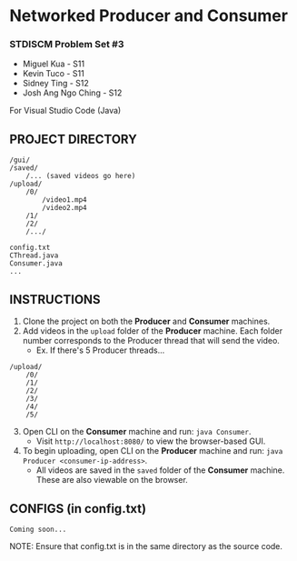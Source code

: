 # Networked Producer and Consumer

### STDISCM Problem Set #3
- Miguel Kua - S11
- Kevin Tuco - S11
- Sidney Ting - S12
- Josh Ang Ngo Ching - S12

For Visual Studio Code (Java)

## PROJECT DIRECTORY
```
/gui/
/saved/
    /... (saved videos go here)
/upload/
    /0/
        /video1.mp4
        /video2.mp4
    /1/
    /2/
    /.../

config.txt
CThread.java
Consumer.java
...
```

## INSTRUCTIONS
1. Clone the project on both the **Producer** and **Consumer** machines.
2. Add videos in the `upload` folder of the **Producer** machine. Each folder number corresponds to the Producer thread that will send the video.
    - Ex. If there's 5 Producer threads...
```
/upload/
    /0/
    /1/
    /2/
    /3/
    /4/
    /5/
```

3. Open CLI on the **Consumer** machine and run: ```java Consumer```.
    - Visit ```http://localhost:8080/``` to view the browser-based GUI.
4. To begin uploading, open CLI on the **Producer** machine and run: ```java Producer <consumer-ip-address>```.
    - All videos are saved in the `saved` folder of the **Consumer** machine. These are also viewable on the browser.

## CONFIGS (in config.txt)
```
Coming soon...
```

NOTE: Ensure that config.txt is in the same directory as the source code.
